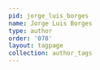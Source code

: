 ```yaml
---
pid: jorge_luis_borges
name: Jorge Luis Borges
type: author
order: '078'
layout: tagpage
collection: author_tags
---
```

